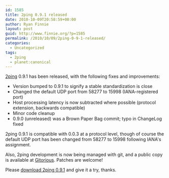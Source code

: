 ```yaml
---
id: 1585
title: 2ping 0.9.1 released
date: 2010-10-09T20:58:59+00:00
author: Ryan Finnie
layout: post
guid: http://www.finnie.org/?p=1585
permalink: /2010/10/09/2ping-0-9-1-released/
categories:
  - Uncategorized
tags:
  - 2ping
  - planet:canonical
---
```

[2ping](http://www.finnie.org/software/2ping/) 0.9.1 has been released, with the following fixes and improvements:

  * Version bumped to 0.9.1 to signify a stable standardization is close
  * Changed the default UDP port from 58277 to 15998 (IANA-registered port)
  * Host processing latency is now subtracted where possible (protocol extension, backwards compatible)
  * Minor code cleanup
  * 0.9.0 (unreleased) was a Brown Paper Bag commit; typo in ChangeLog fixed

2ping 0.9.1 is compatible with 0.0.3 at a protocol level, though of course the default UDP port has been changed from 58277 to 15998 following IANA's assignment.

Also, 2ping development is now being managed with git, and a public copy is available at [Gitorious](http://gitorious.org/2ping/2ping). Patches are welcome!

Please [download 2ping 0.9.1](http://www.finnie.org/software/2ping/) and give it a try, thanks.
